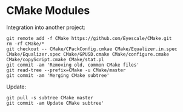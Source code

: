 # CMake Modules

Integration into another project:

    git remote add -f CMake https://github.com/Eyescale/CMake.git
    rm -rf CMake/*
    git checkout -- CMake/CPackConfig.cmkae CMake/Equalizer.in.spec CMake/Equalizer.spec CMake/GPUSD.cmake CMake/configure.cmake CMake/copyScript.cmake CMake/stat.pl
    git commit -am 'Removing old, common CMake files'
    git read-tree --prefix=CMake -u CMake/master
    git commit -am 'Merging CMake subtree'

Update:

    git pull -s subtree CMake master
    git commit -am Update CMake subtree'
